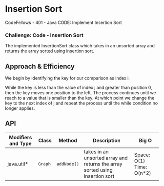 # Insertion Sort
CodeFellows - 401 - Java
CODE: Implement Insertion Sort

### Challenge: Code - Insertion Sort
The implemented InsertionSort class which takes in an unsorted array and returns the array sorted using insertion sort.


## Approach & Efficiency
We begin by identifying the key for our comparison as index i.

While the key is less than the value of index j and greater than position 0, then the key moves one position to the left. The process continues until we reach to a value that is smaller than the key. At which point we change the key to the next index of j and repeat the process until the while condition no longer applies.








## API
Modifiers and Type      | Class       | Method    | Description | Big O |
|---                    | ---         | ---     |         --- | --- |
|  java.util*      |`Graph `  | `addNode()`   | takes in an unsorted array and returns the array sorted using insertion sort | Space: O(1) Time: O(n*2)|

